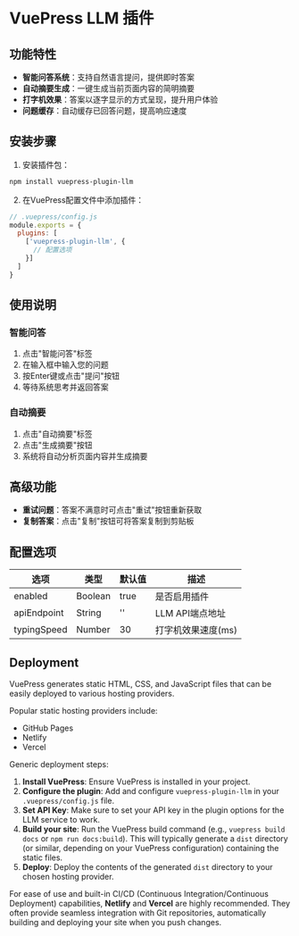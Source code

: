 # VuePress LLM 插件

## 功能特性

- **智能问答系统**：支持自然语言提问，提供即时答案
- **自动摘要生成**：一键生成当前页面内容的简明摘要
- **打字机效果**：答案以逐字显示的方式呈现，提升用户体验
- **问题缓存**：自动缓存已回答问题，提高响应速度

## 安装步骤

1. 安装插件包：
```bash
npm install vuepress-plugin-llm
```

2. 在VuePress配置文件中添加插件：
```javascript
// .vuepress/config.js
module.exports = {
  plugins: [
    ['vuepress-plugin-llm', {
      // 配置选项
    }]
  ]
}
```

## 使用说明

### 智能问答
1. 点击"智能问答"标签
2. 在输入框中输入您的问题
3. 按Enter键或点击"提问"按钮
4. 等待系统思考并返回答案

### 自动摘要
1. 点击"自动摘要"标签
2. 点击"生成摘要"按钮
3. 系统将自动分析页面内容并生成摘要

## 高级功能

- **重试问题**：答案不满意时可点击"重试"按钮重新获取
- **复制答案**：点击"复制"按钮可将答案复制到剪贴板

## 配置选项

| 选项 | 类型 | 默认值 | 描述 |
|------|------|--------|------|
| enabled | Boolean | true | 是否启用插件 |
| apiEndpoint | String | '' | LLM API端点地址 |
| typingSpeed | Number | 30 | 打字机效果速度(ms) |

## Deployment

VuePress generates static HTML, CSS, and JavaScript files that can be easily deployed to various hosting providers.

Popular static hosting providers include:
- GitHub Pages
- Netlify
- Vercel

Generic deployment steps:

1.  **Install VuePress**: Ensure VuePress is installed in your project.
2.  **Configure the plugin**: Add and configure `vuepress-plugin-llm` in your `.vuepress/config.js` file.
3.  **Set API Key**: Make sure to set your API key in the plugin options for the LLM service to work.
4.  **Build your site**: Run the VuePress build command (e.g., `vuepress build docs` or `npm run docs:build`). This will typically generate a `dist` directory (or similar, depending on your VuePress configuration) containing the static files.
5.  **Deploy**: Deploy the contents of the generated `dist` directory to your chosen hosting provider.

For ease of use and built-in CI/CD (Continuous Integration/Continuous Deployment) capabilities, **Netlify** and **Vercel** are highly recommended. They often provide seamless integration with Git repositories, automatically building and deploying your site when you push changes.
